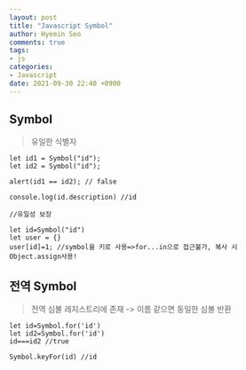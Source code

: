 ```yaml
---
layout: post
title: "Javascript Symbol"
author: Hyemin Seo
comments: true
tags:
- js
categories:
- Javascript
date: 2021-09-30 22:40 +0900
---
```

## Symbol

> 유일한 식별자

```
let id1 = Symbol("id");
let id2 = Symbol("id");

alert(id1 == id2); // false

console.log(id.description) //id
```

```
//유일성 보장

let id=Symbol("id")
let user = {}
user[id]=1; //symbol을 키로 사용=>for...in으로 접근불가, 복사 시 Object.assign사용!
```

## 전역 Symbol

> 전역 심볼 레지스트리에 존재 -> 이름 같으면 동일한 심볼 반환

```
let id=Symbol.for('id')
let id2=Symbol.for('id')
id===id2 //true

Symbol.keyFor(id) //id
```
